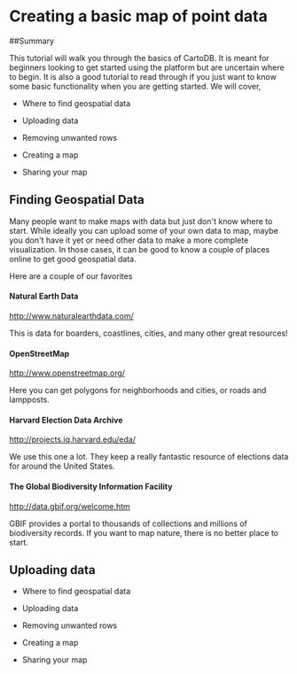 Creating a basic map of point data
== 

##Summary

This tutorial will walk you through the basics of CartoDB. It is meant for beginners looking to get started using the platform but are uncertain where to begin. It is also a good tutorial to read through if you just want to know some basic functionality when you are getting started. We will cover,

 - Where to find geospatial data

 - Uploading data

 - Removing unwanted rows

 - Creating a map

 - Sharing your map


## Finding Geospatial Data

Many people want to make maps with data but just don't know where to start. While ideally you can upload some of your own data to map, maybe you don't have it yet or need other data to make a more complete visualization. In those cases, it can be good to know a couple of places online to get good geospatial data. 

Here are a couple of our favorites

#### Natural Earth Data

http://www.naturalearthdata.com/

This is data for boarders, coastlines, cities, and many other great resources!

#### OpenStreetMap

http://www.openstreetmap.org/

Here you can get polygons for neighborhoods and cities, or roads and lampposts. 

#### Harvard Election Data Archive

http://projects.iq.harvard.edu/eda/

We use this one a lot. They keep a really fantastic resource of elections data for around the United States.

#### The Global Biodiversity Information Facility

http://data.gbif.org/welcome.htm

GBIF provides a portal to thousands of collections and millions of biodiversity records. If you want to map nature, there is no better place to start.

## Uploading data



 - Where to find geospatial data

 - Uploading data

 - Removing unwanted rows

 - Creating a map

 - Sharing your map

